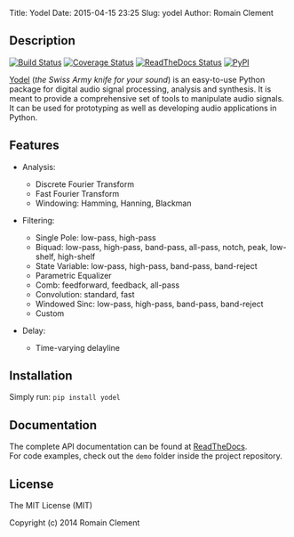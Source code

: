 Title: Yodel
Date: 2015-04-15 23:25
Slug: yodel
Author: Romain Clement


Description
-----------

[![Build Status](https://travis-ci.org/rclement/yodel.svg?branch=develop)](https://travis-ci.org/rclement/yodel)
[![Coverage Status](https://coveralls.io/repos/rclement/yodel/badge.png?branch=develop)](https://coveralls.io/r/rclement/yodel?branch=develop)
[![ReadTheDocs Status](https://readthedocs.org/projects/yodel/badge/?version=latest)](https://readthedocs.org/projects/yodel)
[![PyPI](http://img.shields.io/pypi/dm/yodel.svg)](https://pypi.python.org/pypi/yodel)

[Yodel](https://github.com/rclement/yodel) (_the Swiss Army knife for your sound_) is an easy-to-use Python package
for digital audio signal processing, analysis and synthesis.
It is meant to provide a comprehensive set of tools to manipulate audio signals.
It can be used for prototyping as well as developing audio applications in Python.

Features
--------

* Analysis:

    * Discrete Fourier Transform
    * Fast Fourier Transform
    * Windowing: Hamming, Hanning, Blackman

* Filtering:

    * Single Pole: low-pass, high-pass
    * Biquad: low-pass, high-pass, band-pass, all-pass, notch, peak, low-shelf, high-shelf
    * State Variable: low-pass, high-pass, band-pass, band-reject
    * Parametric Equalizer
    * Comb: feedforward, feedback, all-pass
    * Convolution: standard, fast
    * Windowed Sinc: low-pass, high-pass, band-pass, band-reject
    * Custom

* Delay:

    * Time-varying delayline

Installation
------------

Simply run: `pip install yodel`

Documentation
-------------

The complete API documentation can be found at [ReadTheDocs](http://yodel.readthedocs.org/en/latest/).  
For code examples, check out the `demo` folder inside the project repository.

License
-------

The MIT License (MIT)

Copyright (c) 2014 Romain Clement


